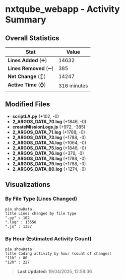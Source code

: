 # nxtqube_webapp - Activity Summary 

## Overall Statistics

| Stat                   | Value                                                             |
| ---------------------- | ----------------------------------------------------------------- |
| **Lines Added** (➕)   | 14632                                          |
| **Lines Removed** (➖) | 385                                        |
| **Net Change** (↕)    | 14247                |
| **Active Time** (⌚)   | 316 minutes |


## Modified Files
- **scriptLA.py** (+102, -0)
- **2_ARGOS_DATA_70.log** (+1846, -0)
- **createMissionLogs.js** (+972, -385)
- **2_ARGOS_DATA_71.log** (+1788, -0)
- **2_ARGOS_DATA_73.log** (+1788, -0)
- **2_ARGOS_DATA_74.log** (+1064, -0)
- **2_ARGOS_DATA_75.log** (+1846, -0)
- **2_ARGOS_DATA_76.log** (+376, -0)
- **2_ARGOS_DATA_78.log** (+1788, -0)
- **2_ARGOS_DATA_79.log** (+1788, -0)
- **2_ARGOS_DATA_80.log** (+1274, -0)

## Visualizations

### By File Type (Lines Changed)

```mermaid
pie showData
title Lines changed by file type
".py" : 102
".log" : 13558
".js" : 1357
```

### By Hour (Estimated Activity Count)

```mermaid
pie showData
title Coding activity by hour (count of changes)
"11h" : 80
"12h" : 227
```


> **Last Updated:** 19/04/2025, 12:56:36
